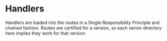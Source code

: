 # Handlers

Handlers are loaded into the routes in a Single Responsibility Principle and chained fashion. Routes are certified for a version, so each verion directory here implies they work for that version.